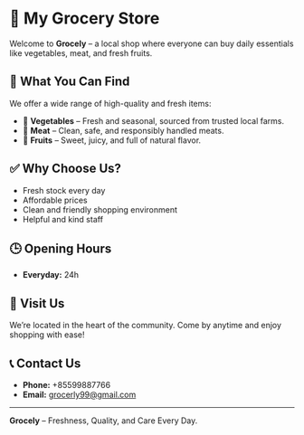 # 🛒 My Grocery Store

Welcome to **Grocely** – a local shop where everyone can buy daily essentials like vegetables, meat, and fresh fruits.

## 🥦 What You Can Find

We offer a wide range of high-quality and fresh items:

- 🥬 **Vegetables** – Fresh and seasonal, sourced from trusted local farms.
- 🍖 **Meat** – Clean, safe, and responsibly handled meats.
- 🍎 **Fruits** – Sweet, juicy, and full of natural flavor.

## ✅ Why Choose Us?

- Fresh stock every day  
- Affordable prices  
- Clean and friendly shopping environment  
- Helpful and kind staff  

## 🕒 Opening Hours

- **Everyday:** 24h

## 📍 Visit Us

We’re located in the heart of the community. Come by anytime and enjoy shopping with ease!

## 📞 Contact Us

- **Phone:** +85599887766 
- **Email:** grocerly99@gmail.com

---

**Grocely** – Freshness, Quality, and Care Every Day.
